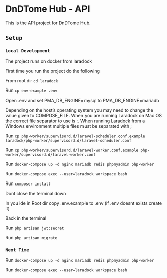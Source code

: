 # DnDTome Hub - API

This is the API project for DnDTome Hub.

## `Setup`

### `Local Development`

The project runs on docker from laradock

First time you run the project do the following

From root dir `cd laradock`

Run `cp env-example .env`

Open .env and set PMA_DB_ENGINE=mysql to PMA_DB_ENGINE=mariadb

Depending on the host’s operating system you may need to change the value given to COMPOSE_FILE. When you are running Laradock on Mac OS the correct file separator to use is :. When running Laradock from a Windows environment multiple files must be separated with ;

Run `cp php-worker/supervisord.d/laravel-scheduler.conf.example laradock/php-worker/supervisord.d/laravel-scheduler.conf`

Run `cp php-worker/supervisord.d/laravel-worker.conf.example php-worker/supervisord.d/laravel-worker.conf`

Run `docker-compose up -d nginx mariadb redis phpmyadmin php-worker`

Run `docker-compose exec --user=laradock workspace bash`

Run `composer install`

Dont close the terminal down

In you ide in Root dir copy .env.example to .env (if .env doesnt exists create it)

Back in the terminal

Run `php artisan jwt:secret`

Run `php artisan migrate`


### `Next Time`

Run `docker-compose up -d nginx mariadb redis phpmyadmin php-worker`

Run `docker-compose exec --user=laradock workspace bash`